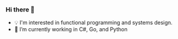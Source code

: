 ### Hi there 👋

- 💡 I'm interested in functional programming and systems design.
- 🌱 I’m currently working in C#, Go, and Python
